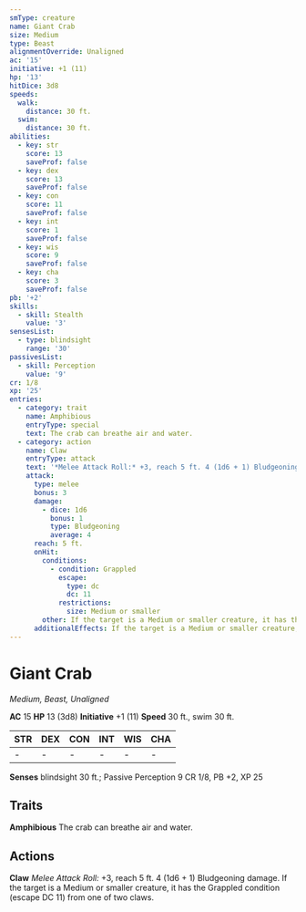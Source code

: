 ```yaml
---
smType: creature
name: Giant Crab
size: Medium
type: Beast
alignmentOverride: Unaligned
ac: '15'
initiative: +1 (11)
hp: '13'
hitDice: 3d8
speeds:
  walk:
    distance: 30 ft.
  swim:
    distance: 30 ft.
abilities:
  - key: str
    score: 13
    saveProf: false
  - key: dex
    score: 13
    saveProf: false
  - key: con
    score: 11
    saveProf: false
  - key: int
    score: 1
    saveProf: false
  - key: wis
    score: 9
    saveProf: false
  - key: cha
    score: 3
    saveProf: false
pb: '+2'
skills:
  - skill: Stealth
    value: '3'
sensesList:
  - type: blindsight
    range: '30'
passivesList:
  - skill: Perception
    value: '9'
cr: 1/8
xp: '25'
entries:
  - category: trait
    name: Amphibious
    entryType: special
    text: The crab can breathe air and water.
  - category: action
    name: Claw
    entryType: attack
    text: '*Melee Attack Roll:* +3, reach 5 ft. 4 (1d6 + 1) Bludgeoning damage. If the target is a Medium or smaller creature, it has the Grappled condition (escape DC 11) from one of two claws.'
    attack:
      type: melee
      bonus: 3
      damage:
        - dice: 1d6
          bonus: 1
          type: Bludgeoning
          average: 4
      reach: 5 ft.
      onHit:
        conditions:
          - condition: Grappled
            escape:
              type: dc
              dc: 11
            restrictions:
              size: Medium or smaller
        other: If the target is a Medium or smaller creature, it has the Grappled condition (escape DC 11) from one of two claws.
      additionalEffects: If the target is a Medium or smaller creature, it has the Grappled condition (escape DC 11) from one of two claws.
---
```


# Giant Crab
*Medium, Beast, Unaligned*

**AC** 15
**HP** 13 (3d8)
**Initiative** +1 (11)
**Speed** 30 ft., swim 30 ft.

| STR | DEX | CON | INT | WIS | CHA |
| --- | --- | --- | --- | --- | --- |
| - | - | - | - | - | - |

**Senses** blindsight 30 ft.; Passive Perception 9
CR 1/8, PB +2, XP 25

## Traits

**Amphibious**
The crab can breathe air and water.

## Actions

**Claw**
*Melee Attack Roll:* +3, reach 5 ft. 4 (1d6 + 1) Bludgeoning damage. If the target is a Medium or smaller creature, it has the Grappled condition (escape DC 11) from one of two claws.
